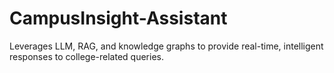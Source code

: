 # CampusInsight-Assistant
Leverages LLM, RAG, and knowledge graphs to provide real-time, intelligent responses to college-related queries.
